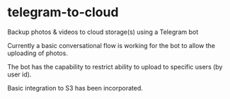 # telegram-to-cloud
Backup photos & videos to cloud storage(s) using a Telegram bot

Currently a basic conversational flow is working for the bot to allow the uploading of photos.

The bot has the capability to restrict ability to upload to specific users (by user id).

Basic integration to S3 has been incorporated.

